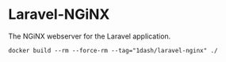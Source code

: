 # Laravel-NGiNX
The NGiNX webserver for the Laravel application.
```shell
docker build --rm --force-rm --tag="1dash/laravel-nginx" ./
```

